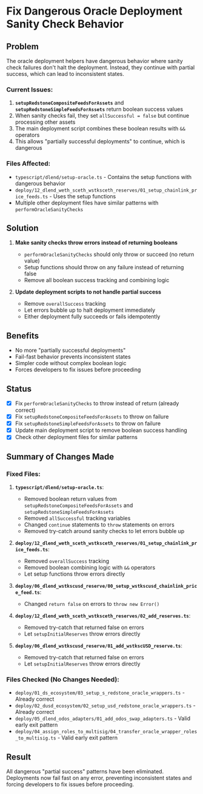 # Fix Dangerous Oracle Deployment Sanity Check Behavior

## Problem
The oracle deployment helpers have dangerous behavior where sanity check failures don't halt the deployment. Instead, they continue with partial success, which can lead to inconsistent states.

### Current Issues:
1. **`setupRedstoneCompositeFeedsForAssets`** and **`setupRedstoneSimpleFeedsForAssets`** return boolean success values
2. When sanity checks fail, they set `allSuccessful = false` but continue processing other assets
3. The main deployment script combines these boolean results with `&&` operators
4. This allows "partially successful deployments" to continue, which is dangerous

### Files Affected:
- `typescript/dlend/setup-oracle.ts` - Contains the setup functions with dangerous behavior
- `deploy/12_dlend_weth_sceth_wstksceth_reserves/01_setup_chainlink_price_feeds.ts` - Uses the setup functions
- Multiple other deployment files have similar patterns with `performOracleSanityChecks`

## Solution
1. **Make sanity checks throw errors instead of returning booleans**
   - `performOracleSanityChecks` should only throw or succeed (no return value)
   - Setup functions should throw on any failure instead of returning false
   - Remove all boolean success tracking and combining logic

2. **Update deployment scripts to not handle partial success**
   - Remove `overallSuccess` tracking
   - Let errors bubble up to halt deployment immediately
   - Either deployment fully succeeds or fails idempotently

## Benefits
- No more "partially successful deployments"
- Fail-fast behavior prevents inconsistent states
- Simpler code without complex boolean logic
- Forces developers to fix issues before proceeding

## Status
- [x] Fix `performOracleSanityChecks` to throw instead of return (already correct)
- [x] Fix `setupRedstoneCompositeFeedsForAssets` to throw on failure
- [x] Fix `setupRedstoneSimpleFeedsForAssets` to throw on failure  
- [x] Update main deployment script to remove boolean success handling
- [x] Check other deployment files for similar patterns

## Summary of Changes Made

### Fixed Files:
1. **`typescript/dlend/setup-oracle.ts`**:
   - Removed boolean return values from `setupRedstoneCompositeFeedsForAssets` and `setupRedstoneSimpleFeedsForAssets`
   - Removed `allSuccessful` tracking variables
   - Changed `continue` statements to `throw` statements on errors
   - Removed try-catch around sanity checks to let errors bubble up

2. **`deploy/12_dlend_weth_sceth_wstksceth_reserves/01_setup_chainlink_price_feeds.ts`**:
   - Removed `overallSuccess` tracking
   - Removed boolean combining logic with `&&` operators
   - Let setup functions throw errors directly

3. **`deploy/06_dlend_wstkscusd_reserve/00_setup_wstkscusd_chainlink_price_feed.ts`**:
   - Changed `return false` on errors to `throw new Error()`

4. **`deploy/12_dlend_weth_sceth_wstksceth_reserves/02_add_reserves.ts`**:
   - Removed try-catch that returned false on errors
   - Let `setupInitialReserves` throw errors directly

5. **`deploy/06_dlend_wstkscusd_reserve/01_add_wstkscUSD_reserve.ts`**:
   - Removed try-catch that returned false on errors
   - Let `setupInitialReserves` throw errors directly

### Files Checked (No Changes Needed):
- `deploy/01_ds_ecosystem/03_setup_s_redstone_oracle_wrappers.ts` - Already correct
- `deploy/02_dusd_ecosystem/02_setup_usd_redstone_oracle_wrappers.ts` - Already correct
- `deploy/05_dlend_odos_adapters/01_add_odos_swap_adapters.ts` - Valid early exit pattern
- `deploy/04_assign_roles_to_multisig/04_transfer_oracle_wrapper_roles_to_multisig.ts` - Valid early exit pattern

## Result
All dangerous "partial success" patterns have been eliminated. Deployments now fail fast on any error, preventing inconsistent states and forcing developers to fix issues before proceeding. 
